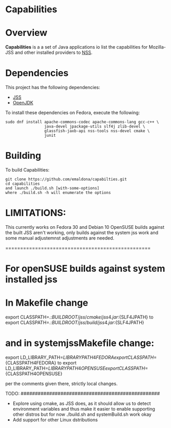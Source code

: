 Capabilities
========================================

Overview
========================================

**Capabilities** is a a set of Java applications
io list the capabilities for Mozilla-JSS and other installed providers to [NSS](https://developer.mozilla.org/en-US/docs/Mozilla/Projects/NSS).

Dependencies
========================================

This project has the following dependencies:

 - [JSS](https://github.com/dogtagpki/jss)
 - [OpenJDK](https://openjdk.java.net/)

To install these dependencies on Fedora, execute the following:

    sudo dnf install apache-commons-codec apache-commons-lang gcc-c++ \
                     java-devel jpackage-utils slf4j zlib-devel \
                     glassfish-jaxb-api nss-tools nss-devel cmake \
                     junit

Building
========================================
To build Capabilities:

    git clone https://github.com/emaldona/capabilties.git
    cd capabilities
    and launch ./build.sh [with-some-options]
    where ./build.sh -h will enumerate the options

LIMITATIONS:
========================================
This currently works on Fedora 30 and Debian 10
OpenSUSE builds against the built JSS aren't working,
only builds against the system jss work and some manual adjustemnst
adjustments are needed.

=================================================
# For openSUSE builds against system installed jss
# In Makefile change
export CLASSPATH=.:${BUILDROOT}/jss/cmake/jss4.jar:${SLF4JPATH}
 to
export CLASSPATH=.:${BUILDROOT}/jss/build/jss4.jar:${SLF4JPATH}

# and in systemjssMakefile change:

export LD_LIBRARY_PATH=${LIBRARYPATH4FEDORA}
export CLASSPATH=${CLASSPATH4FEDORA}
to
export LD_LIBRARY_PATH=${LIBRARYPATH4OPENSUSE}
export CLASSPATH=${CLASSPATH4OPENSUSE}

per the comments given there, strictly local changes.

TODO:
#################################################
- Explore using cmake, as JSS does, as it should allow us to detect environment
  variables and thus make it easier to enable supporting other distros
  but for now ./build.sh and systemBuild.sh work okay
- Add support for other Linux dstributions

